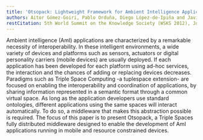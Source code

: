 ```yaml
---
title: 'Otsopack: Lightweight Framework for Ambient Intelligence Applications'
authors: Aitor Gómez-Goiri, Pablo Orduña, Diego López-de-Ipiña and Javier Diego
restCitation: 5th World Summit on the Knowledge Society (WSKS 2012), June 20-22, 2012, Rome, Italy
---
```


Ambient intelligence (AmI) applications are characterized by a remarkable necessity of interoperability.
In these intelligent environments, a wide variety of devices and platforms such as sensors, actuators or digital personality carriers (mobile devices) are usually deployed.
If each application has been developed for each platform using ad-hoc services, the interaction and the chances of adding or replacing devices decreases.
Paradigms such as Triple Space Computing -a tuplespace extension- are focused on enabling the interoperability and coordination of applications, by sharing information represented in a semantic format through a common virtual space.
As long as the application developers use standard ontologies, different applications using the same spaces will interact automatically.
To do so, a middleware that makes this abstraction possible is required.
The focus of this paper is to present Otsopack, a Triple Spaces fully distributed middleware designed to enable the development of AmI applications running in mobile and resource constrained devices.
